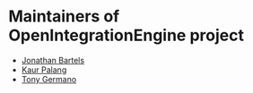 # Maintainers of OpenIntegrationEngine project

- [Jonathan Bartels](https://github.com/jonbartels)
- [Kaur Palang](https://github.com/kpalang)
- [Tony Germano](https://github.com/tonygermano)
